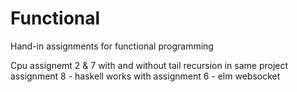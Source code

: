 # Functional
Hand-in assignments for functional programming

Cpu assignemt 2 & 7 with and without tail recursion in same project
assignment 8  - haskell works with assignment 6 - elm websocket 
